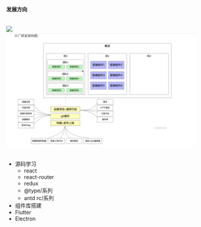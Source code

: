 <!--
 * @Author: your name
 * @Date: 2021-02-20 13:00:37
 * @LastEditTime: 2021-04-09 13:30:50
 * @LastEditors: Please set LastEditors
 * @Description: In User Settings Edit
 * @FilePath: /GitHub/technology-stack/职业规划/展望2021.md
-->

#### 发展方向

<br>

<img src="./images/1.png" />
<img src="./images/研发架构.png" />

<br>

<br>

- 源码学习
  - react
  - react-router
  - redux
  - @type/系列
  - antd rc/系列
- 组件库搭建
- Flutter
- Electron
